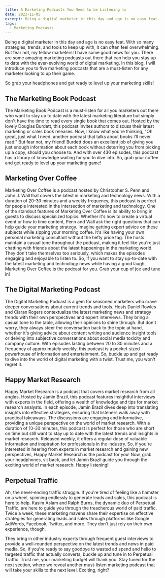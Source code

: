 ```yaml
---
title: 5 Marketing Podcasts You Need to be Listening to
date: 2023-11-05
excerpt: Being a digital marketer in this day and age is no easy feat. With so many strategies, trends, and tools to keep up with, it can often feel overwhelming. But fear not, my fellow marketers! I have some good news for you. There are some amazing marketing podcasts out there that can help you stay up to date with the ever-evolving world of digital marketing. In this blog, I will introduce you to five marketing podcasts that are a must-listen for any marketer looking to up their game.
tags:
  - Marketing Podcasts
---
```


Being a digital marketer in this day and age is no easy feat. With so many strategies, trends, and tools to keep up with, it can often feel overwhelming. But fear not, my fellow marketers! I have some good news for you. There are some amazing marketing podcasts out there that can help you stay up to date with the ever-evolving world of digital marketing. In this blog, I will introduce you to five marketing podcasts that are a must-listen for any marketer looking to up their game.

<!-- excerpt -->

So grab your headphones and get ready to level up your marketing skills!

## The Marketing Book Podcast

The Marketing Book Podcast is a must-listen for all you marketers out there who want to stay up to date with the latest marketing literature but simply don't have the time to read every single book that comes out. Hosted by the lovely Douglas Burdett, this podcast invites authors to discuss their latest marketing or sales book releases. Now, I know what you're thinking, "Oh great, just what I need, another podcast that talks about books I'll never read." But fear not, my friend! Burdett does an excellent job of giving you just enough information about each book without deterring you from picking up a copy, should you choose to. And with over 430 episodes, this podcast has a library of knowledge waiting for you to dive into. So, grab your coffee and get ready to level up your marketing game!

## Marketing Over Coffee

Marketing Over Coffee is a podcast hosted by Christopher S. Penn and John J. Wall that covers the latest in marketing and technology news. With a duration of 20-30 minutes and a weekly frequency, this podcast is perfect for people interested in the intersection of marketing and technology. One of the standout features of Marketing Over Coffee is its ability to bring in guests to discuss specialized topics. Whether it's how to create a virtual event or how to time content, Penn and Wall ask the right questions that can help guide your marketing strategy. Imagine getting expert advice on these subjects while sipping your morning coffee. It's like having your own personal marketing consultant without the hefty price tag. The hosts maintain a casual tone throughout the podcast, making it feel like you're just chatting with friends about the latest happenings in the marketing world. They don't take themselves too seriously, which makes the episodes engaging and enjoyable to listen to. So, if you want to stay up-to-date with the latest marketing and technology news while having a good laugh, Marketing Over Coffee is the podcast for you. Grab your cup of joe and tune in!

## The Digital Marketing Podcast

The Digital Marketing Podcast is a gem for seasoned marketers who crave deeper conversations about current trends and tools. Hosts Daniel Rowles and Ciaran Rogers contextualize the latest marketing news and strategy trends with their own perspectives and expert interviews. They bring a casual tone to the table, allowing their opinions to shine through. But don't worry, they always steer the conversation back to the topic at hand, whether it's giving advice about content writing and audience insight tools or delving into subjective conversations about social media toxicity and company culture. With episodes lasting between 20 to 30 minutes and a frequency of approximately weekly, this podcast is a pocket-sized powerhouse of information and entertainment. So, buckle up and get ready to dive into the world of digital marketing with a twist. Trust me, you won't regret it.

## Happy Market Research

Happy Market Research is a podcast that covers market research from all angles. Hosted by Jamin Brazil, this podcast features insightful interviews with experts in the field, offering a wealth of knowledge and tips for market research analysts. In each episode, Jamin Brazil dives deep into translating insights into effective strategies, ensuring that listeners walk away with practical takeaways. The discussions are engaging and informative, providing a unique perspective on the world of market research. With a duration of 10-30 minutes, this podcast is perfect for those who are short on time but still want to stay up to date with the latest trends and insights in market research. Released weekly, it offers a regular dose of valuable information and inspiration for professionals in the industry. So, if you're interested in hearing from experts in market research and gaining new perspectives, Happy Market Research is the podcast for you! Now, grab your headphones, sit back, and let Jamin Brazil guide you through the exciting world of market research. Happy listening!

## Perpetual Traffic

Ah, the never-ending traffic struggle. If you're tired of feeling like a hamster on a wheel, spinning endlessly to generate leads and sales, this podcast is here to help. Kasim Aslam and Ralph Burns, the dynamic duo of Perpetual Traffic, are here to guide you through the treacherous world of paid traffic. Twice a week, these marketing mavens share their expertise on effective strategies for generating leads and sales through platforms like Google AdWords, Facebook, Twitter, and more. They don't just rely on their own experience, though.

They bring in other industry experts through frequent guest interviews to provide a well-rounded perspective on the latest trends and news in paid media. So, if you're ready to say goodbye to wasted ad spend and hello to targeted traffic that actually converts, buckle up and tune in to Perpetual Traffic. Trust me, your marketing budget will thank you. Stay tuned for the next section, where we reveal another must-listen marketing podcast that will take your skills to the next level. Exciting, right?
